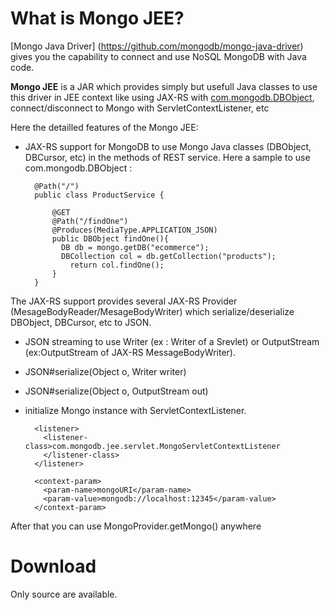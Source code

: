 What is Mongo JEE?
=========

[Mongo Java Driver] (https://github.com/mongodb/mongo-java-driver) gives you the capability to connect and use NoSQL MongoDB with Java code.

**Mongo JEE** is a JAR which provides simply but usefull Java classes to use this driver in JEE context like using JAX-RS with [com.mongodb.DBObject](https://github.com/mongodb/mongo-java-driver/blob/master/src/main/com/mongodb/DBObject.java),
connect/disconnect to Mongo with ServletContextListener, etc

Here the detailled features of the Mongo JEE:

* JAX-RS support for MongoDB to use Mongo Java classes (DBObject, DBCursor, etc) in the methods of REST service. Here a sample to use com.mongodb.DBObject : 
  	
  	  	@Path("/")
  	  	public class ProductService {

  	  	  	@GET
  	  	  	@Path("/findOne")
  	  	  	@Produces(MediaType.APPLICATION_JSON)
  	  	  	public DBObject findOne(){
      	  	  DB db = mongo.getDB("ecommerce");
      	  	  DBCollection col = db.getCollection("products");
        	  	return col.findOne();            
            }
  	  	}

The JAX-RS support provides several JAX-RS Provider (MesageBodyReader/MesageBodyWriter) which serialize/deserialize DBObject, DBCursor, etc to JSON.

* JSON streaming to use Writer (ex : Writer of a Srevlet) or OutputStream (ex:OutputStream of JAX-RS MessageBodyWriter).

 * JSON#serialize(Object o, Writer writer)
 * JSON#serialize(Object o, OutputStream out)

* initialize Mongo instance with ServletContextListener.  


      	<listener>		
      	  <listener-class>com.mongodb.jee.servlet.MongoServletContextListener
       	  </listener-class>
      	</listener>

      	<context-param>
      	  <param-name>mongoURI</param-name>
      	  <param-value>mongodb://localhost:12345</param-value>
      	</context-param>
        
After that you can use MongoProvider.getMongo() anywhere

Download
=========

Only source are available.


